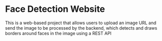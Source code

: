 # Face Detection Website 

This is a web-based project that allows users to upload an image URL and send the image to be processed by the backend, which detects and draws borders around faces in the image using a REST API
